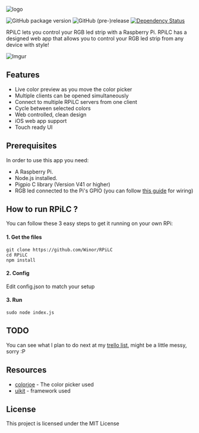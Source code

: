 ![logo](https://i.imgur.com/lPYcuWA.png)

![GitHub package version](https://img.shields.io/github/package-json/v/Winor/RPiLC.svg)
![GitHub (pre-)release](https://img.shields.io/github/release/Winor/RPiLC/all.svg)
[![Dependency Status](https://david-dm.org/Winor/RPiLC.svg)](https://david-dm.org/Winor/RPiLC)

RPiLC lets you control your RGB led strip with a Raspberry Pi. RPiLC has a designed web app that allows you to control your RGB led strip from any device with style!

![Imgur](https://i.imgur.com/Gg8tnId.png)

## Features
* Live color preview as you move the color picker
* Multiple clients can be opened simultaneously
* Connect to multiple RPiLC servers from one client
* Cycle between selected colors
* Web controlled, clean design
* iOS web app support
* Touch ready UI

## Prerequisites
In order to use this app you need:
* A Raspberry Pi.
* Node.js installed.
* Pigpio C library (Version V41 or higher)
* RGB led connected to the Pi's GPIO (you can follow [this guide](http://dordnung.de/raspberrypi-ledstrip/) for wiring)

## How to run RPiLC ?
You can follow these 3 easy steps to get it running on your own RPi:

#### 1. Get the files

```
git clone https://github.com/Winor/RPiLC
cd RPiLC
npm install
```
#### 2. Config
Edit config.json to match your setup

#### 3. Run

```
sudo node index.js
```

## TODO
You can see what I plan to do next at my [trello list](https://trello.com/b/78vXfIeE), might be a little messy, sorry :P

## Resources

* [colorjoe](https://github.com/bebraw/colorjoe) - The color picker used
* [uikit](https://github.com/uikit/uikit) - framework used

## License

This project is licensed under the MIT License
